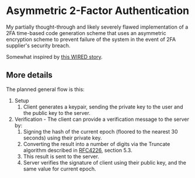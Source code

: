 # Asymmetric 2-Factor Authentication

My partially thought-through and likely severely flawed implementation of a 2FA time-based code generation scheme that uses an asymmetric encryption scheme to prevent failure of the system in the event of 2FA supplier's security breach.

Somewhat inspired by [this WIRED story][wired_story].

[wired_story]: https://www.wired.com/story/the-full-story-of-the-stunning-rsa-hack-can-finally-be-told

## More details

The planned general flow is this:

1. Setup
    1. Client generates a keypair, sending the private key to the user and the public key to the server.
2. Verification - The client can provide a verification message to the server by:
    1. Signing the hash of the current epoch (floored to the nearest 30 seconds) using their private key.
    2. Converting the result into a number of digits via the Truncate algorithm described in [RFC4226][rfc4226], section 5.3.
    3. This result is sent to the server.
    4. Server verifies the signature of client using their public key, and the same value for current epoch.

[rfc4226]: https://www.ietf.org/rfc/rfc4226.txt
[rfc6238]: https://datatracker.ietf.org/doc/html/rfc6238